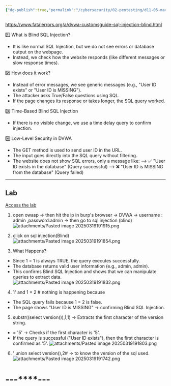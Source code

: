 ```yaml
---
{"dg-publish":true,"permalink":"/cybersecurity/02-pentesting/d11-05-mar/using-burp-to-detect-blind-sql-injection-bugs/"}
---
```


https://www.fatalerrors.org/a/dvwa-customsguide-sql-injection-blind.html

1️⃣ What is Blind SQL Injection?
- It is like normal SQL Injection, but we do not see errors or database output on the webpage.
- Instead, we check how the website responds (like different messages or slow response times).

2️⃣ How does it work?
- Instead of error messages, we see generic messages (e.g., "User ID exists" or "User ID is MISSING").
- The attacker asks True/False questions using SQL.
- If the page changes its response or takes longer, the SQL query worked.

3️⃣ Time-Based Blind SQL Injection
- If there is no visible change, we use a time delay query to confirm injection.

4️⃣ Low-Level Security in DVWA
- The GET method is used to send user ID in the URL.
- The input goes directly into the SQL query without filtering.
- The website does not show SQL errors, only a message like:
--> ✅ "User ID exists in the database" (Query successful)
--> ❌ "User ID is MISSING from the database" (Query failed)

---
## **Lab**
[Access the lab](https://portswigger.net/support/using-burpto-detect-blind-sql-injection-bugs)

1) open owasp → then hit the ip in burp's browser → DVWA → username : admin ,password:admin → then go to sql injection (blind)
![attachments/Pasted image 20250319191915.png](/img/user/Cybersecurity/02_Pentesting/D11_05%20Mar/attachments/Pasted%20image%2020250319191915.png)

2) click on sql injection(Blind)
![attachments/Pasted image 20250319191854.png](/img/user/Cybersecurity/02_Pentesting/D11_05%20Mar/attachments/Pasted%20image%2020250319191854.png)

3) What Happens?
- Since 1 = 1 is always TRUE, the query executes successfully.
- The database returns valid user information (e.g., admin, admin).
- This confirms Blind SQL Injection and shows that we can manipulate queries to extract data.
![attachments/Pasted image 20250319191832.png](/img/user/Cybersecurity/02_Pentesting/D11_05%20Mar/attachments/Pasted%20image%2020250319191832.png)

4) 1' and 1 = 2 #
nothing is happening because
- The SQL query fails because 1 = 2 is false.
- The page shows "User ID is MISSING" → confirming Blind SQL Injection.
5) substr((select version()),1,1) → Extracts the first character of the version string.
- = '5' → Checks if the first character is '5'.
- If the query is successful ("User ID exists"), then the first character is confirmed as '5'.
![attachments/Pasted image 20250319191803.png](/img/user/Cybersecurity/02_Pentesting/D11_05%20Mar/attachments/Pasted%20image%2020250319191803.png)

 6) ' union select version(),2# → to know the version of the sql used.
![attachments/Pasted image 20250319191742.png](/img/user/Cybersecurity/02_Pentesting/D11_05%20Mar/attachments/Pasted%20image%2020250319191742.png)

#                                    ---****---

